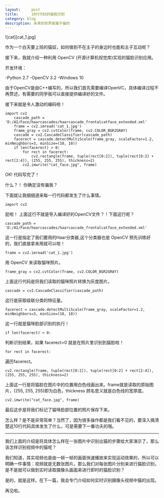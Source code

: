 ```yaml
---
layout:     post
title:      10行代码的猫脸识别
category: blog
description: 未来的世界是属于猫的
---
```

![cat][cat_1.jpg]

作为一个白天要上班的猫奴，如何做到不在主子的身边时也能和主子互动呢？

接下来，我就介绍一种利用 OpenCV (开源计算机视觉库)实现的猫脸识别应用。

开发环境：

-Python 2.7
-OpenCV 3.2
-Windows 10

由于OpenCV是由C++编写的，所以我们首先需要编译OpenVC，具体编译过程不再赘述，有需要的同学我可以直接提供编译好的文件。

接下来就是令人激动的编码啦！

	import cv2
		cascade_path = 'D:/AI/Face/haarcascades/haarcascade_frontalcatface_extended.xml'
		frame = cv2.imread('cat_1.jpg')
		frame_gray = cv2.cvtColor(frame, cv2.COLOR_BGR2GRAY)
		cascade = cv2.CascadeClassifier(cascade_path)
		facerect = cascade.detectMultiScale(frame_gray, scaleFactor=1.2, minNeighbors=3, minSize=(10, 10))
		if len(facerect) > 0:
			for rect in facerect:
				cv2.rectangle(frame, tuple(rect[0:2]), tuple(rect[0:2] + rect[2:4]), (255, 255, 255), thickness=2)
			cv2.imwrite("cat_face.jpg", frame)

OK! 代码写完了！

什么？！ 你确定没有骗我？

下面就让我细细道来每一行代码都发生了什么事情。

	import cv2

屁啦！ 上面这行不就是导入编译好的OpenCV文件？！下面这行呢？

	cascade_path = 'D:/AI/Face/haarcascades/haarcascade_frontalcatface_extended.xml'

这一行是指定了我们要用的Haar分类器,这个分类器也是 OpenCV 预先训练好的，我们直接拿来用就可以啦！

	frame = cv2.imread('cat_1.jpg')

用 OpenCV 来读取猫咪照片。

	frame_gray = cv2.cvtColor(frame, cv2.COLOR_BGR2GRAY)

上面这行代码是将我们读取的猫咪照片转换为灰度图片。

	cascade = cv2.CascadeClassifier(cascade_path)

这行是获取级联分类的特征量。

	facerect = cascade.detectMultiScale(frame_gray, scaleFactor=1.2, minNeighbors=3, minSize=(10, 10))

这一行就是猫咪脸部识别的执行！

	if len(facerect) > 0:

判断识别结果，如果 facerect>0 就是在照片里识别到猫脸啦！

	for rect in facerect:

遍历facerect。

	cv2.rectangle(frame, tuple(rect[0:2]), tuple(rect[0:2] + rect[2:4]), (255, 255, 255), thickness=2)

上面这一行是将猫脸在图片中的位置用白色线画出来。frame就是读取的原始图片，(255, 255, 255)即为白色，thickness 顾名思义就是白色线的宽厚度。

	cv2.imwrite("cat_face.jpg", frame)

最后这步是将我们标记了猫咪脸部位置的照片保存下来。

怎么样？是不是非常简单？当然了，因为很多操作都是我们看不见的，要深入搞清楚这10行代码具体发生了什么，可是需要下一番功夫的哦。

******
我们上面的介绍是将具体怎么样在一张图片中识别出猫的步骤给大家演示了，那么该怎样识别视频中的猫呢？

我们知道，其实视频也是由一帧一帧的画面快速播放来实现运动效果的，所以可以明确一件事情：视频就是无数张图片。那么我们对每张图片分别来进行猫脸识别，是不是就可以做到实时读取摄像头画面来进行即时的猫脸识别？

是的，就是这样。在下一篇，我会专门介绍如何实时识别摄像头视频中猫的出现。

再见啦。
<!-- <meta http-equiv="refresh" content="0.1"> -->